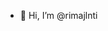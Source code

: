 - 👋 Hi, I’m @rimajlnti


<!---
rimajlnti/rimajlnti is a ✨ special ✨ repository because its `README.md` (this file) appears on your GitHub profile.
You can click the Preview link to take a look at your changes.
--->
